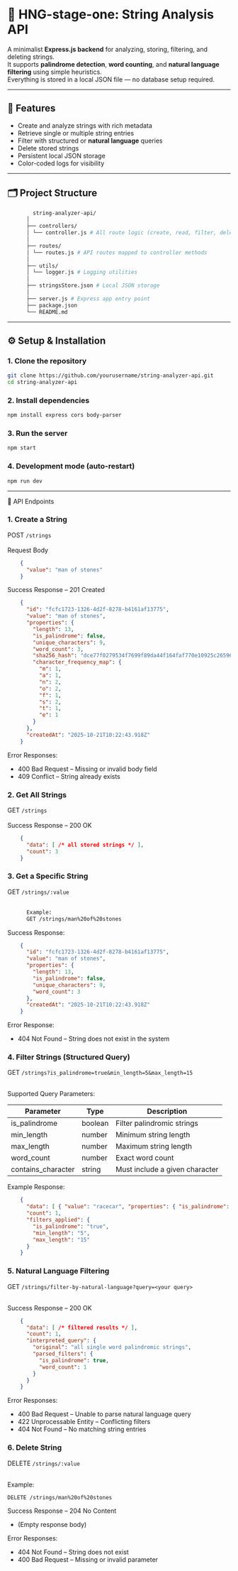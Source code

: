 # 🧠 HNG-stage-one: String Analysis API

A minimalist **Express.js backend** for analyzing, storing, filtering, and deleting strings.  
It supports **palindrome detection**, **word counting**, and **natural language filtering** using simple heuristics.  
Everything is stored in a local JSON file — no database setup required.

---

## 🚀 Features

- Create and analyze strings with rich metadata  
- Retrieve single or multiple string entries  
- Filter with structured or **natural language** queries  
- Delete stored strings  
- Persistent local JSON storage  
- Color-coded logs for visibility  

---

## 🗂️ Project Structure
```bash
        string-analyzer-api/
      │
      ├── controllers/
      │ └── controller.js # All route logic (create, read, filter, delete)
      │
      ├── routes/
      │ └── routes.js # API routes mapped to controller methods
      │
      ├── utils/
      │ └── logger.js # Logging utilities
      │
      ├── stringsStore.json # Local JSON storage
      │
      ├── server.js # Express app entry point
      ├── package.json
      └── README.md

```

---

## ⚙️ Setup & Installation

### 1. Clone the repository

```bash
git clone https://github.com/yourusername/string-analyzer-api.git
cd string-analyzer-api
```
### 2. Install dependencies
```bash
npm install express cors body-parser
```

### 3. Run the server
```bash
npm start
```
### 4. Development mode (auto-restart)
```bash
npm run dev
```

---

🧩 API Endpoints
### 1. Create a String
  POST `/strings
  `  <br/> <br/>
  Request Body
  ```json
      {
        "value": "man of stones"
      }
  ```
  Success Response – 201 Created
  ```json
      {
        "id": "fcfc1723-1326-4d2f-8278-b4161af13775",
        "value": "man of stones",
        "properties": {
          "length": 13,
          "is_palindrome": false,
          "unique_characters": 9,
          "word_count": 3,
          "sha256_hash": "dce77f0279534f7699f89da44f164faf770e10925c265960f2ec499d63a0dfb2",
          "character_frequency_map": {
            "m": 1,
            "a": 1,
            "n": 2,
            "o": 2,
            "f": 1,
            "s": 2,
            "t": 1,
            "e": 1
          }
        },
        "createdAt": "2025-10-21T10:22:43.918Z"
      }
  ```
  
  Error Responses:
  - 400 Bad Request – Missing or invalid body field
  - 409 Conflict – String already exists
  
### 2. Get All Strings
GET `/strings
` <br/> <br/>
Success Response – 200 OK
```json
    {
      "data": [ /* all stored strings */ ],
      "count": 3
    }
```
### 3. Get a Specific String

GET `/strings/:value
` <br/> <br/>
```bash
      Example:
      GET /strings/man%20of%20stones
```

Success Response:
```json
    {
      "id": "fcfc1723-1326-4d2f-8278-b4161af13775",
      "value": "man of stones",
      "properties": {
        "length": 13,
        "is_palindrome": false,
        "unique_characters": 9,
        "word_count": 3
      },
      "createdAt": "2025-10-21T10:22:43.918Z"
    }
```

Error Response:

- 404 Not Found – String does not exist in the system

### 4. Filter Strings (Structured Query)

GET `/strings?is_palindrome=true&min_length=5&max_length=15
` <br/> <br/>

Supported Query Parameters:

|Parameter|	Type | Description|
|----------|------------|------------------------------------|
|is_palindrome |	boolean	| Filter palindromic strings|
|min_length |	number |	Minimum string length|
|max_length	| number |	Maximum string length|
|word_count |	number |	Exact word count|
|contains_character |	string |	Must include a given character

Example Response:
```json
    {
      "data": [ { "value": "racecar", "properties": { "is_palindrome": true } } ],
      "count": 1,
      "filters_applied": {
        "is_palindrome": "true",
        "min_length": "5",
        "max_length": "15"
      }
    }
```
### 5. Natural Language Filtering

GET `/strings/filter-by-natural-language?query=<your query>
` <br/> <br/>

Success Response – 200 OK
```json
    {
      "data": [ /* filtered results */ ],
      "count": 1,
      "interpreted_query": {
        "original": "all single word palindromic strings",
        "parsed_filters": {
          "is_palindrome": true,
          "word_count": 1
        }
      }
    }
```
Error Responses:
- 400 Bad Request – Unable to parse natural language query
- 422 Unprocessable Entity – Conflicting filters
- 404 Not Found – No matching string entries

### 6. Delete String

DELETE `/strings/:value
` <br/><br/>

Example:
```bash
DELETE /strings/man%20of%20stones
```
Success Response – 204 No Content
- (Empty response body)

Error Responses:
- 404 Not Found – String does not exist
- 400 Bad Request – Missing or invalid parameter

